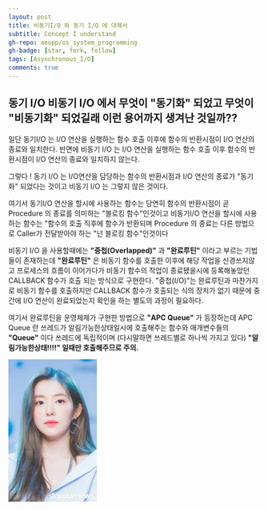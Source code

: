 ```yaml
---
layout: post
title: 비동기I/O 와 동기 I/O 에 대해서
subtitle: Concept I understand
gh-repo: aeopp/os_system_programming
gh-badge: [star, fork, follow]
tags: [Asynchronous_I/O]
comments: true
---
```


## 동기 I/O 비동기 I/O 에서 무엇이 "동기화" 되었고 무엇이 "비동기화" 되었길래 이런 용어까지 생겨난 것일까??
일단 동기I/O 는 I/O 연산을 실행하는 함수 호출 이후에 함수의 반환시점이 I/O 연산의 종료와 일치한다.
반면에 비동기 I/O 는 I/O 연산을 실행하는 함수 호출 이후 함수의 반환시점이 I/O 연산의 종료와 일치하지 않는다.

그렇다 ! 동기 I/O 는 I/O연산을 담당하는 함수의 반환시점과 I/O 연산의 종료가 "동기화" 되었다는 것이고
        비동기 I/O 는 그렇지 않은 것이다.

여기서 동기I/O 연산을 할시에 사용하는 함수는 당연히 함수의 반환시점이 곧 Procedure 의 종료를 의미하는 "블로킹 함수"인것이고
      비동기I/O 연산을 할시에 사용하는 함수는 "함수의 호출 직후에 함수가 반환되며 Procedure 의 종료는 다른 방법으로 Caller가 전달받아야 하는 "넌 블로킹 함수"인것이다

비동기 I/O 을 사용할때에는 **"중첩(Overlapped)"** 과 **"완료루틴"** 이라고 부르는 기법들이 존재하는데
**"완료루틴"** 은 비동기 함수를 호출한 이후에 해당 작업을 신경쓰지않고 프로세스의 흐름이 이어가다가 
비동기 함수의 작업이 종료됐을시에 등록해놓았던 CALLBACK 함수가 호출 되는 방식으로 구현한다.
"중첩(I/O)"는 완료루틴과 마찬가지로 비동기 함수를 호출하지만 CALLBACK 함수가 호출되는 식의 장치가 없기 때문에
중간에 I/O 연산이 완료되었는지 확인을 하는 별도의 과정이 필요하다.

여기서 완료루틴을 운영체제가 구현한 방법으로 **"APC Queue"** 가 등장하는데
APC Queue 란 쓰레드가 알림가능한상태일시에 호출해주는 함수와 매개변수들의 **"Queue"** 이다
쓰레드에 독립적이며 (다시말하면 쓰레드별로 하나씩 가지고 있다) **"알림가능한상태!!!!" 일때만 호출해주므로 주의.**

![Lin](/assets/img/Lin.png)


